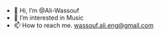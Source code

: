 - 👋 Hi, I’m @Ali-Wassouf
- 👀 I’m interested in Music
- 📫 How to reach me. wassouf.ali.eng@gmail.com

<!---
Ali-Wassouf/Ali-Wassouf is a ✨ special ✨ repository because its `README.md` (this file) appears on your GitHub profile.
You can click the Preview link to take a look at your changes.
--->
